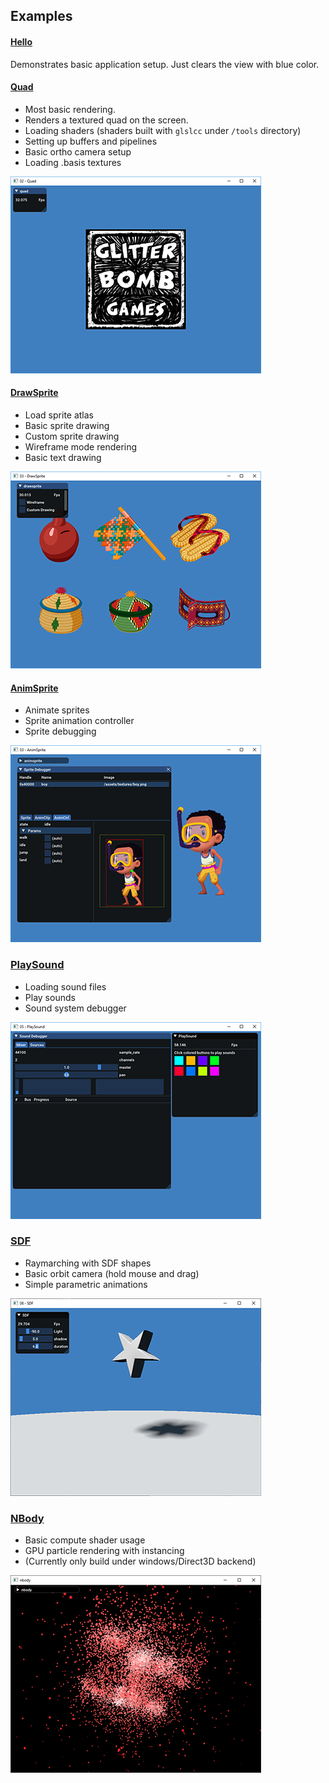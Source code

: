 ## Examples

#### [Hello](01-hello/hello.c)
Demonstrates basic application setup. Just clears the view with blue color.

#### [Quad](02-quad/quad.c)
- Most basic rendering. 
- Renders a textured quad on the screen.
- Loading shaders (shaders built with `glslcc` under `/tools` directory)
- Setting up buffers and pipelines
- Basic ortho camera setup
- Loading .basis textures
  
![02-quad](screenshots/02-quad.png)

#### [DrawSprite](03-drawsprite/drawsprite.c)
- Load sprite atlas
- Basic sprite drawing
- Custom sprite drawing
- Wireframe mode rendering
- Basic text drawing

![03-drawsprite](screenshots/03-drawsprite.png)

#### [AnimSprite](04-animsprite/animsprite.c)
- Animate sprites
- Sprite animation controller
- Sprite debugging
  
![04-animsprite](screenshots/04-animsprite.png)

### [PlaySound](05-playsound/playsound.c)
- Loading sound files
- Play sounds
- Sound system debugger

![05-playsound](screenshots/05-playsound.png)

### [SDF](06-sdf/sdf.c)
- Raymarching with SDF shapes
- Basic orbit camera (hold mouse and drag)
- Simple parametric animations

![06-sdf](screenshots/06-sdf.png)

### [NBody](07-nbody/nbody.c)
- Basic compute shader usage
- GPU particle rendering with instancing 
- (Currently only build under windows/Direct3D backend)

![07-nbody](screenshots/07-nbody.png)

